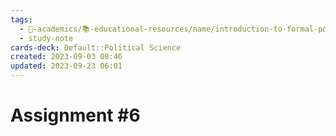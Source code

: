 ```yaml
---
tags:
  - 🔴-academics/📚-educational-resources/name/introduction-to-formal-political-theory
  - study-note
cards-deck: Default::Political Science
created: 2023-09-03 08:46
updated: 2023-09-23 06:01
---
```


# Assignment #6
